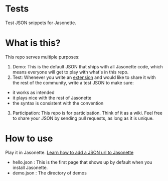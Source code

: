 # Tests
Test JSON snippets for Jasonette.

# What is this?
This repo serves multiple purposes:

1. Demo: This is the default JSON that ships with all Jasonette code, which means everyone will get to play with what's in this repo.
2. Test: Whenever you write an [extension](https://jasonette.github.io/documentation/advanced/#extension) and would like to share it with the rest of the community,  write a test JSON to make sure:
  - it works as intended
  - it plays nice with the rest of Jasonette
  - the syntax is consistent with the convention
3. Participation: This repo is for participation. Think of it as a wiki. Feel free to share your JSON by sending pull requests, as long as it is unique.

# How to use
Play it in Jasonette. [Learn how to add a JSON url to Jasonette](https://jasonette.github.io/documentation/#quick-start)

- hello.json : This is the first page that shows up by default when you install Jasonette.
- demo.json : The directory of demos
